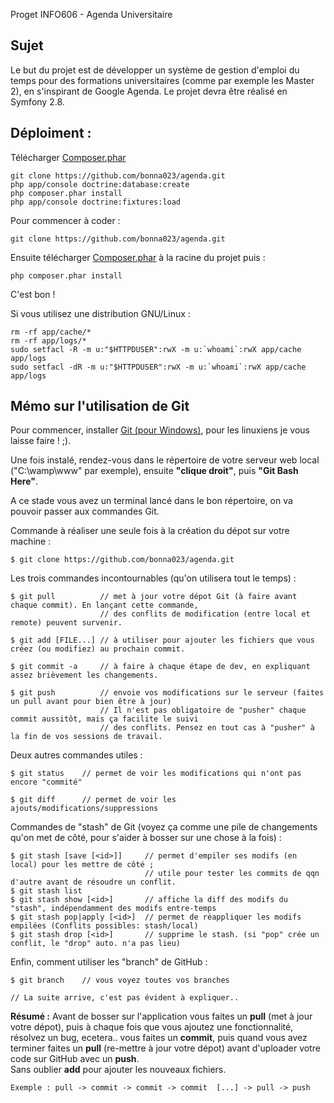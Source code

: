 Proget INFO606 - Agenda Universitaire

Sujet
----
Le but du projet est de développer un système de gestion d'emploi du temps pour des formations universitaires (comme par exemple les Master 2), en s'inspirant de Google Agenda. Le projet devra être réalisé en Symfony 2.8.
 
Déploiment : 
----
 
Télécharger [Composer.phar](https://getcomposer.org/composer.phar)
````
git clone https://github.com/bonna023/agenda.git
php app/console doctrine:database:create
php composer.phar install
php app/console doctrine:fixtures:load
````
 
Pour commencer à coder :
````
git clone https://github.com/bonna023/agenda.git
````
Ensuite télécharger [Composer.phar](https://getcomposer.org/composer.phar) à la racine du projet puis :
````
php composer.phar install
````
C'est bon !

Si vous utilisez une distribution GNU/Linux :
````
rm -rf app/cache/*
rm -rf app/logs/*
sudo setfacl -R -m u:"$HTTPDUSER":rwX -m u:`whoami`:rwX app/cache app/logs
sudo setfacl -dR -m u:"$HTTPDUSER":rwX -m u:`whoami`:rwX app/cache app/logs
````

Mémo sur l'utilisation de Git
----
Pour commencer, installer [Git (pour Windows)](https://git-scm.com/download/win), pour les linuxiens je vous laisse faire ! ;). 
 
Une fois instalé, rendez-vous dans le répertoire de votre serveur web local ("C:\wamp\www" par exemple), 
ensuite **"clique droit"**, puis **"Git Bash Here"**. 
 
A ce stade vous avez un terminal lancé dans le bon répertoire, on va pouvoir passer aux commandes Git. 
 
Commande à réaliser une seule fois à la création du dépot sur votre machine :
````
$ git clone https://github.com/bonna023/agenda.git
````

Les trois commandes incontournables (qu'on utilisera tout le temps) :
```
$ git pull          // met à jour votre dépot Git (à faire avant chaque commit). En lançant cette commande,
                    // des conflits de modification (entre local et remote) peuvent survenir.

$ git add [FILE...] // à utiliser pour ajouter les fichiers que vous créez (ou modifiez) au prochain commit.

$ git commit -a     // à faire à chaque étape de dev, en expliquant assez brièvement les changements.

$ git push          // envoie vos modifications sur le serveur (faites un pull avant pour bien être à jour)
                    // Il n'est pas obligatoire de "pusher" chaque commit aussitôt, mais ça facilite le suivi
                    // des conflits. Pensez en tout cas à "pusher" à la fin de vos sessions de travail.
```

Deux autres commandes utiles :
````
$ git status    // permet de voir les modifications qui n'ont pas encore "commité"

$ git diff      // permet de voir les ajouts/modifications/suppressions
````

Commandes de "stash" de Git (voyez ça comme une pile de changements qu'on met de côté, pour s'aider à bosser sur une chose à la fois) :
````
$ git stash [save [<id>]]     // permet d'empiler ses modifs (en local) pour les mettre de côté ;
                              // utile pour tester les commits de qqn d'autre avant de résoudre un conflit.
$ git stash list
$ git stash show [<id>]       // affiche la diff des modifs du "stash", indépendamment des modifs entre-temps
$ git stash pop|apply [<id>]  // permet de réappliquer les modifs empilées (Conflits possibles: stash/local)
$ git stash drop [<id>]       // supprime le stash. (si "pop" crée un conflit, le "drop" auto. n'a pas lieu)
````
Enfin, comment utiliser les "branch" de GitHub :
````
$ git branch    // vous voyez toutes vos branches

// La suite arrive, c'est pas évident à expliquer..
````

**Résumé :** Avant de bosser sur l'application vous faites un **pull** (met à jour votre dépot), puis à chaque fois que vous ajoutez une fonctionnalité, résolvez un bug, ecetera.. vous faites un **commit**, puis quand vous avez terminer faites un **pull** (re-mettre à jour votre dépot) avant d'uploader votre code sur GitHub avec un **push**.  
Sans oublier **add** pour ajouter les nouveaux fichiers.
````
Exemple : pull -> commit -> commit -> commit  [...] -> pull -> push
````
